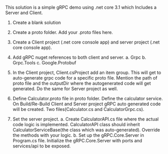 This solution is a simple gRPC demo using .net core 3.1 which Includes a Server and Client.

1. Create a blank solution
2. Create a proto folder. Add your .proto files here. 
3. Create a Client project (.net core console app) and server project (.net core console app).
4. Add gRPC nuget references to both client and server. 
	a. Grpc
	b. Grpc.Tools
	c. Google.Protobuf
5. In the Client project, Client.csProject add an item group. This will get to auto-generate grpc code for a specific proto file.
   Mention the path of proto file and the outputDir where the autogenerated code will get generated.
	<ItemGroup>
		<Protobuf Include="../*.proto" OutputDir="%(RelativePath)gRPC_Code/" />
	</ItemGroup>
	Do the same for Server project as well.
6. Define Calculator.proto file in proto folder. Define the calculator service. On Build/Re-Build Client and Server project gRPC auto generated code
   will be created. Two files(Calculator.cs and CalculatorGrpc.cs).

7. Set the server project. 
   a. Create CalculatorAPI.cs file where the actual code logic is implemented. CalculatorAPI class should inherit
   CalculatorServiceBase(the class which was auto-generated). Override the methods with your logic.
   b. Set up the gRPC.Core.Server in Program.cs file. Initialize the gRPC.Core.Server with ports and services/api to be exposed.

